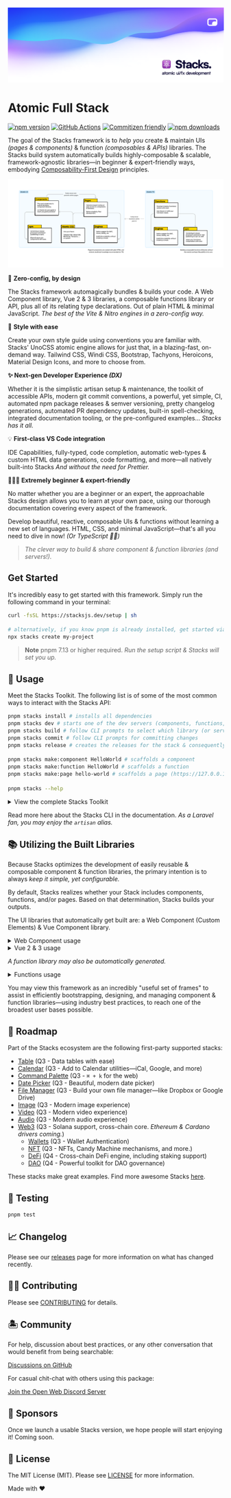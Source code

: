 ![Social Card of Stacks](.github/art/social.png)

# Atomic Full Stack

[![npm version][npm-version-src]][npm-version-href]
[![GitHub Actions][github-actions-src]][github-actions-href]
[![Commitizen friendly](https://img.shields.io/badge/commitizen-friendly-brightgreen.svg)](http://commitizen.github.io/cz-cli/)
[![npm downloads][npm-downloads-src]][npm-downloads-href]
<!-- [![Codecov][codecov-src]][codecov-href] -->

The goal of the Stacks framework is to _help you_ create & maintain UIs _(pages & components)_ & function _(composables & APIs)_ libraries. The Stacks build system automatically builds highly-composable & scalable, framework-agnostic libraries—in beginner & expert-friendly ways, embodying [Composability-First Design](/apps/site/docs/composability-first-design.md) principles.

![Atomic UI & FX Design](./apps/site/images/diagram.png)

🤖 **Zero-config, by design**

The Stacks framework automagically bundles & builds your code. A Web Component library, Vue 2 & 3 libraries, a composable functions library or API, plus all of its relating type declarations. Out of plain HTML & minimal JavaScript. _The best of the Vite & Nitro engines in a zero-config way._

🎨 **Style with ease**

Create your own style guide using conventions you are familiar with. Stacks' UnoCSS atomic engine allows for just that, in a blazing-fast, on-demand way. Tailwind CSS, Windi CSS, Bootstrap, Tachyons, Heroicons, Material Design Icons, and more to choose from.

**✨ Next-gen Developer Experience _(DX)_**

Whether it is the simplistic artisan setup & maintenance, the toolkit of accessible APIs, modern git commit conventions, a powerful, yet simple, CI, automated npm package releases & semver versioning, pretty changelog generations, automated PR dependency updates, built-in spell-checking, integrated documentation tooling, or the pre-configured examples... _Stacks has it all._

💡 **First-class VS Code integration**

IDE Capabilities, fully-typed, code completion, automatic web-types & custom HTML data generations, code formatting, and more—all natively built-into Stacks _And without the need for Prettier._

🧙🏼‍♀️ **Extremely beginner & expert-friendly**

No matter whether you are a beginner or an expert, the approachable Stacks design allows you to learn at your own pace, using our thorough documentation covering every aspect of the framework.

Develop beautiful, reactive, composable UIs & functions without learning a new set of languages. HTML, CSS, and minimal JavaScript—that's all you need to dive in now! _(Or TypeScript ✌🏼)_

> _The clever way to build & share component & function libraries (and servers!)._

## Get Started

It's incredibly easy to get started with this framework. Simply run the following command in your terminal:

```bash
curl -fsSL https://stacksjs.dev/setup | sh

# alternatively, if you know pnpm is already installed, get started via:
npx stacks create my-project
```

> **Note**
> pnpm 7.13 or higher required. _Run the setup script & Stacks will set you up._

## 🤖 Usage

Meet the Stacks Toolkit. The following list is of some of the most common ways to interact with the Stacks API:

```bash
pnpm stacks install # installs all dependencies
pnpm stacks dev # starts one of the dev servers (components, functions, pages, or docs)
pnpm stacks build # follow CLI prompts to select which library (or server) to build
pnpm stacks commit # follow CLI prompts for committing changes
pnpm stacks release # creates the releases for the stack & consequently, publishes them to npm

pnpm stacks make:component HelloWorld # scaffolds a component
pnpm stacks make:function HelloWorld # scaffolds a function
pnpm stacks make:page hello-world # scaffolds a page (https://127.0.0.1/hello-world)

pnpm stacks --help
```

<details>
<summary>View the complete Stacks Toolkit</summary>

```bash
pnpm stacks --help # view help menu
pnpm stacks install # installs your dependencies
pnpm stacks fresh # fresh reinstall of all deps
pnpm stacks update # auto-update deps & the Stacks framework

pnpm stacks --version # get the Stacks version
pnpm stacks --help # view help menu

# if you need any more info on any command listed here, you may suffix
# any of them via the "help option", i.e. `pnpm stacks ... --help`

pnpm stacks dev # start one of the dev servers (components, functions, pages, or docs)
pnpm stacks dev:components # start local playground dev server
pnpm stacks dev:pages # start local playground pages dev server
pnpm stacks dev:functions # stub local the functions
pnpm stacks dev:docs # start local docs dev server

# for Laravel users, `serve` may be a more familiar command. Hence, we aliased it:
pnpm stacks serve # start one of the dev servers (components, functions, pages, or docs)
pnpm stacks serve:components # start local playground dev server
pnpm stacks serve:pages # start local playground pages dev server
pnpm stacks serve:functions # stub local the functions
pnpm stacks serve:docs # start local docs dev server

# building for production (e.g. npm, Vercel, Netlify, et al.)
pnpm stacks build # select a specific build (follow CLI prompts)
pnpm stacks build:components # build Vue component library & Web Component library
pnpm stacks build:functions # build function library
pnpm stacks build:vue-components # build Vue 2 & 3-ready Component library
pnpm stacks build:web-components # build framework agnostic Web Component library (i.e. Custom Elements)
pnpm stacks build:pages # build SSG pages

# sets your application key
pnpm stacks key:generate

pnpm stacks make:stack project
pnpm stacks make:component HelloWorld
pnpm stacks make:function hello-world
pnpm stacks make:page hello-world
pnpm stacks make:lang de
pnpm stacks make:database cars
pnpm stacks make:table brands
pnpm stacks make:migration create_cars_table
pnpm stacks make:factory cars

pnpm stacks stub # stubs all the libraries
pnpm stacks stub:functions # stubs the function library

pnpm stacks lint # runs linter
pnpm stacks lint:fix # runs linter and fixes issues

pnpm stacks commit # follow CLI prompts for committing staged changes
pnpm stacks release # creates the releases for the stack & triggers the Release Action (workflow)
pnpm stacks changelog # generates CHANGELOG.md

# when deploying your app/s to a remote server or cloud provider
pnpm stacks deploy:docs
pnpm stacks deploy:functions
pnpm stacks deploy:pages

# select the example to run (follow CLI prompts)
pnpm stacks example

# you likely won't need to run these commands as they are auto-triggered, but they are available
pnpm stacks generate
pnpm stacks generate:entries
pnpm stacks generate:vue-compat
pnpm stacks generate:web-types
pnpm stacks generate:vscode-custom-data
pnpm stacks generate:ide-helpers

# generate your TypeScript declarations
pnpm stacks types:generate
pnpm stacks types:fix

# test your stack
pnpm stacks test # runs test suite
pnpm stacks test:unit # runs unit tests
pnpm stacks test:e2e # runs e2e tests
pnpm stacks test:coverage # runs test coverage
pnpm stacks test:types # runs typecheck
```

</details>

Read more here about the Stacks CLI in the documentation. _As a Laravel fan, you may enjoy the `artisan` alias._

## 📚 Utilizing the Built Libraries

Because Stacks optimizes the development of easily reusable & composable component & function libraries, the primary intention is to always _keep it simple, yet configurable._

By default, Stacks realizes whether your Stack includes components, functions, and/or pages. Based on that determination, Stacks builds your outputs.

The UI libraries that automatically get built are: a Web Component (Custom Elements) & Vue Component library.

<details>
<summary>Web Component usage</summary>

```bash
npm install my-awesome-library
```

After you installed your Stacks generated library, you can use a "Custom Element" (Web Component) in the following way:

```html
<html>
  <body>
    <hello-world name="Jane Doe"></hello-world>
    <script src="my-awesome-library.js"></script>
  </body>
</html>
```

</details>

<details>
<summary>Vue 2 & 3 usage</summary>

```bash
npm install my-awesome-library
```

After you installed your Stacks generated library, you can use your Vue Components in the following way:

```vue
<script setup lang="ts">
import HelloWorld from 'my-awesome-library'
</script>

<template>
  <HelloWorld name="J Doe" />
</template>
```

</details>

_A function library may also be automatically generated._

<details>
<summary>Functions usage</summary>

```bash
npm install hello-world-library
```

After you installed your Stacks generated library, you can use your functions in the following way:

```ts
import { count, increment } from 'hello-world-fx'

console.log('count is', count)
increment()
console.log('increased count is', count)
```

</details>

You may view this framework as an incredibly "useful set of frames" to assist in efficiently bootstrapping, designing, and managing component & function libraries—using industry best practices, to reach one of the broadest user bases possible.

## 🚙 Roadmap

Part of the Stacks ecosystem are the following first-party supported stacks:

- [Table](https://github.com/stacksjs/table) (Q3 - Data tables with ease)
- [Calendar](https://github.com/stacksjs/calendar) (Q3 - Add to Calendar utilities—iCal, Google, and more)
- [Command Palette](https://github.com/stacksjs/command-palette) (Q3 - `⌘ + k` for the web)
- [Date Picker](https://github.com/stacksjs/date-picker) (Q3 - Beautiful, modern date picker)
- [File Manager](https://github.com/stacksjs/file-manager) (Q3 - Build your own file manager—like Dropbox or Google Drive)
- [Image](https://github.com/stacksjs/image) (Q3 - Modern image experience)
- [Video](https://github.com/stacksjs/video) (Q3 - Modern video experience)
- [Audio](https://github.com/stacksjs/audio) (Q3 - Modern audio experience)
- [Web3](https://github.com/stacksjs/web3) (Q3 - Solana support, cross-chain core. _Ethereum & Cardano drivers coming._)
  - [Wallets](https://github.com/stacksjs/wallets) (Q3 - Wallet Authentication)
  - [NFT](https://github.com/stacksjs/nft) (Q3 - NFTs, Candy Machine mechanisms, and more.)
  - [DeFi](https://github.com/stacksjs/defi) (Q4 - Cross-chain DeFi engine, including staking support)
  - [DAO](https://github.com/stacksjs/dao) (Q4 - Powerful toolkit for DAO governance)

These stacks make great examples. Find more awesome Stacks [here](https://github.com/stacksjs/awesome-stacks).

## 🧪 Testing

```bash
pnpm test
```

## 📈 Changelog

Please see our [releases](https://github.com/stacksjs/stacks/releases) page for more information on what has changed recently.

## 💪🏼 Contributing

Please see [CONTRIBUTING](.github/CONTRIBUTING.md) for details.

## 🏝 Community

For help, discussion about best practices, or any other conversation that would benefit from being searchable:

[Discussions on GitHub](https://github.com/stacksjs/stacks/discussions)

For casual chit-chat with others using this package:

[Join the Open Web Discord Server](https://discord.ow3.org)

## 📄 Sponsors

Once we launch a usable Stacks version, we hope people will start enjoying it! Coming soon.

## 📄 License

The MIT License (MIT). Please see [LICENSE](LICENSE.md) for more information.

Made with ❤️

<!-- Badges -->
[npm-version-src]: https://img.shields.io/npm/v/@stacksjs/stacks?style=flat-square
[npm-version-href]: https://npmjs.com/package/@stacksjs/stacks

[npm-downloads-src]: https://img.shields.io/npm/dm/@stacksjs/stacks?style=flat-square
[npm-downloads-href]: https://npmjs.com/package/@stacksjs/stacks

[github-actions-src]: https://img.shields.io/github/workflow/status/stacksjs/stacks/CI/main?style=flat-square
[github-actions-href]: https://github.com/stacksjs/stacks/actions?query=workflow%3Aci

<!-- [codecov-src]: https://img.shields.io/codecov/c/gh/stacksjs/stacks/main?style=flat-square
[codecov-href]: https://codecov.io/gh/stacksjs/stacks -->
